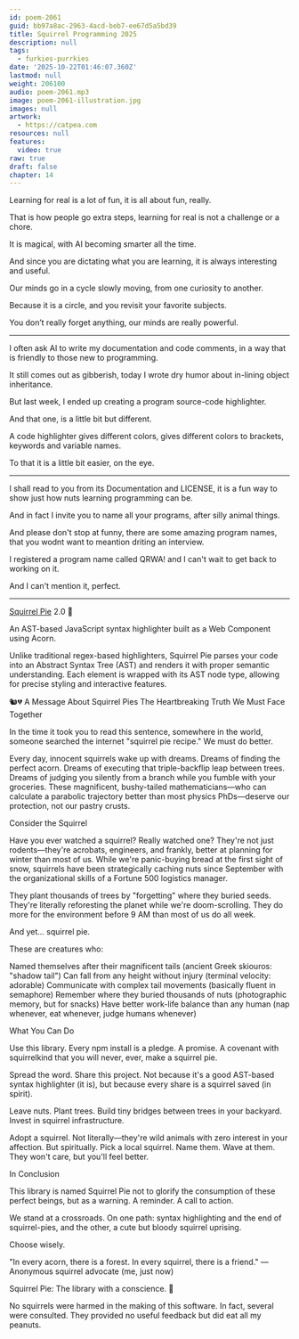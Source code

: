 ```yaml
---
id: poem-2061
guid: bb97a8ac-2963-4acd-beb7-ee67d5a5bd39
title: Squirrel Programming 2025
description: null
tags:
  - furkies-purrkies
date: '2025-10-22T01:46:07.360Z'
lastmod: null
weight: 206100
audio: poem-2061.mp3
image: poem-2061-illustration.jpg
images: null
artwork:
  - https://catpea.com
resources: null
features:
  video: true
raw: true
draft: false
chapter: 14
---
```


Learning for real is a lot of fun,
it is all about fun, really.

That is how people go extra steps,
learning for real is not a challenge or a chore.

It is magical,
with AI becoming smarter all the time.

And since you are dictating what you are learning,
it is always interesting and useful.

Our minds go in a cycle slowly moving,
from one curiosity to another.

Because it is a circle,
and you revisit your favorite subjects.

You don’t really forget anything,
our minds are really powerful.

---

I often ask AI to write my documentation and code comments,
in a way that is friendly to those new to programming.

It still comes out as gibberish,
today I wrote dry humor about in-lining object inheritance.

But last week, I ended up creating
a program source-code highlighter.

And that one,
is a little bit but different.

A code highlighter gives different colors,
gives different colors to brackets, keywords and variable names.

To that it is a little bit easier,
on the eye.

---

I shall read to you from its Documentation and LICENSE,
it is a fun way to show just how nuts learning programming can be.

And in fact I invite you to name all your programs,
after silly animal things.

And please don't stop at funny, there are some amazing program names,
that you wodnt want to meantion driting an interview.

I registered a program name called QRWA!
and I can't wait to get back to working on it.

And I can't mention it,
perfect.

---

[Squirrel Pie][1] 2.0 🥧

An AST-based JavaScript syntax highlighter built as a Web Component using Acorn.

Unlike traditional regex-based highlighters, Squirrel Pie parses your code into an Abstract Syntax Tree (AST) and renders it with proper semantic understanding. Each element is wrapped with its AST node type, allowing for precise styling and interactive features.

🐿️💔 A Message About Squirrel Pies
The Heartbreaking Truth We Must Face Together

In the time it took you to read this sentence, somewhere in the world, someone searched the internet "squirrel pie recipe." We must do better.

Every day, innocent squirrels wake up with dreams. Dreams of finding the perfect acorn. Dreams of executing that triple-backflip leap between trees. Dreams of judging you silently from a branch while you fumble with your groceries. These magnificent, bushy-tailed mathematicians—who can calculate a parabolic trajectory better than most physics PhDs—deserve our protection, not our pastry crusts.

Consider the Squirrel

Have you ever watched a squirrel? Really watched one? They're not just rodents—they're acrobats, engineers, and frankly, better at planning for winter than most of us. While we're panic-buying bread at the first sight of snow, squirrels have been strategically caching nuts since September with the organizational skills of a Fortune 500 logistics manager.

They plant thousands of trees by "forgetting" where they buried seeds. They're literally reforesting the planet while we're doom-scrolling. They do more for the environment before 9 AM than most of us do all week.

And yet... squirrel pie.

These are creatures who:

Named themselves after their magnificent tails (ancient Greek skiouros: "shadow tail")
Can fall from any height without injury (terminal velocity: adorable)
Communicate with complex tail movements (basically fluent in semaphore)
Remember where they buried thousands of nuts (photographic memory, but for snacks)
Have better work-life balance than any human (nap whenever, eat whenever, judge humans whenever)

What You Can Do

Use this library. Every npm install is a pledge. A promise. A covenant with squirrelkind that you will never, ever, make a squirrel pie.

Spread the word. Share this project. Not because it's a good AST-based syntax highlighter (it is), but because every share is a squirrel saved (in spirit).

Leave nuts. Plant trees. Build tiny bridges between trees in your backyard. Invest in squirrel infrastructure.

Adopt a squirrel. Not literally—they're wild animals with zero interest in your affection. But spiritually. Pick a local squirrel. Name them. Wave at them. They won't care, but you'll feel better.

In Conclusion

This library is named Squirrel Pie not to glorify the consumption of these perfect beings, but as a warning. A reminder. A call to action.

We stand at a crossroads. On one path: syntax highlighting and the end of squirrel-pies, and the other, a cute but bloody squirrel uprising.

Choose wisely.

"In every acorn, there is a forest. In every squirrel, there is a friend." — Anonymous squirrel advocate (me, just now)

Squirrel Pie: The library with a conscience. 🌰

No squirrels were harmed in the making of this software. In fact, several were consulted. They provided no useful feedback but did eat all my peanuts.

[1]: https://github.com/catpea/squirrel-pie
